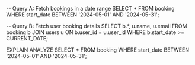 
-- Query A: Fetch bookings in a date range
SELECT * FROM booking WHERE start_date BETWEEN '2024-05-01' AND '2024-05-31';

-- Query B: Fetch user booking details
SELECT b.*, u.name, u.email 
FROM booking b
JOIN users u ON b.user_id = u.user_id
WHERE b.start_date >= CURRENT_DATE;

EXPLAIN ANALYZE
SELECT * FROM booking WHERE start_date BETWEEN '2024-05-01' AND '2024-05-31';
